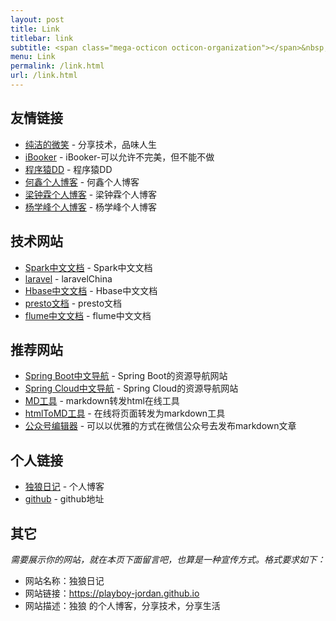```yaml
---
layout: post
title: Link
titlebar: link
subtitle: <span class="mega-octicon octicon-organization"></span>&nbsp;&nbsp; Resource link
menu: Link
permalink: /link.html
url: /link.html
---
```


## 友情链接

- [纯洁的微笑](http://www.ityouknow.com/) - 分享技术，品味人生
- [iBooker](https://docs.apachecn.org/) - iBooker-可以允许不完美，但不能不做
- [程序猿DD](http://blog.didispace.com) -  程序猿DD
- [何鑫个人博客](https://www.besthexin.cn/) -  何鑫个人博客
- [梁钟霖个人博客](https://www.liangzl.com) -  梁钟霖个人博客
- [杨学峰个人博客](https://www.yangsihan.com) -  杨学峰个人博客

## 技术网站
- [Spark中文文档](http://spark.apachecn.org/#/) - Spark中文文档
- [laravel](https://laravel-china.org/) - laravelChina
- [Hbase中文文档](http://abloz.com/hbase/book.html/) - Hbase中文文档
- [presto文档](https://prestodb.github.io/) - presto文档
- [flume中文文档](https://flume.liyifeng.org/#) - flume中文文档

## 推荐网站
- [Spring Boot中文导航](http://springboot.fun/) - Spring Boot的资源导航网站    
- [Spring Cloud中文导航](http://springcloud.fun/) - Spring Cloud的资源导航网站    
- [MD工具](http://relatos.top/md/) - markdown转发html在线工具  
- [htmlToMD工具](http://relatos.top/2md/) - 在线将页面转发为markdown工具  
- [公众号编辑器](http://md.ityouknow.com/) - 可以以优雅的方式在微信公众号去发布markdown文章


## 个人链接
- [独狼日记](https://playboy-jordan.github.io) - 个人博客
- [github](https://github.com/playboy-jordan) -  github地址


## 其它  

*需要展示你的网站，就在本页下面留言吧，也算是一种宣传方式。格式要求如下：*

- 网站名称：独狼日记  
- 网站链接：https://playboy-jordan.github.io  
- 网站描述：独狼 的个人博客，分享技术，分享生活  


